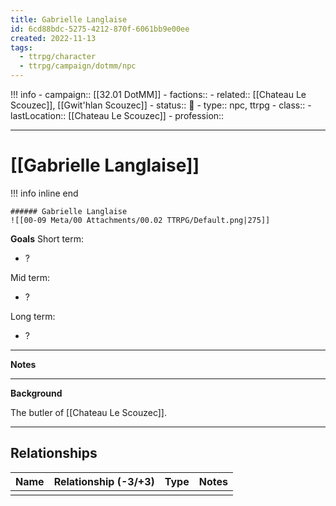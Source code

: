 ```yaml
---
title: Gabrielle Langlaise
id: 6cd88bdc-5275-4212-870f-6061bb9e00ee
created: 2022-11-13
tags:
  - ttrpg/character
  - ttrpg/campaign/dotmm/npc
---
```



!!! info
    - campaign:: [[32.01 DotMM]]
    - factions::
    - related:: [[Chateau Le Scouzec]], [[Gwit'hlan Scouzec]]
    - status:: 💓
    - type:: npc, ttrpg
    - class::
    - lastLocation:: [[Chateau Le Scouzec]]
    - profession::

---

# [[Gabrielle Langlaise]]

!!! info inline end

    ###### Gabrielle Langlaise
    ![[00-09 Meta/00 Attachments/00.02 TTRPG/Default.png|275]]


**Goals**
Short term:
 - ?

Mid term:
- ?

Long term:
- ?
---
**Notes**

---
**Background**

The butler of [[Chateau Le Scouzec]].

---

## Relationships

| Name    | Relationship (-3/+3) | Type | Notes  |
| ------- | :------------------: | ---- | ------ |
|         |                      |      |        |  
